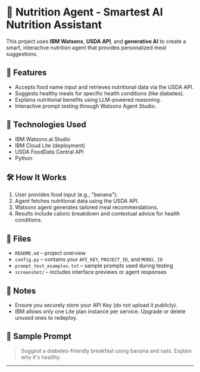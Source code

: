 # 🧠 Nutrition Agent - Smartest AI Nutrition Assistant

This project uses **IBM Watsonx**, **USDA API**, and **generative AI** to create a smart, interactive nutrition agent that provides personalized meal suggestions.

## 🚀 Features
- Accepts food name input and retrieves nutritional data via the USDA API.
- Suggests healthy meals for specific health conditions (like diabetes).
- Explains nutritional benefits using LLM-powered reasoning.
- Interactive prompt testing through Watsonx Agent Studio.

## 🔧 Technologies Used
- IBM Watsonx.ai Studio
- IBM Cloud Lite (deployment)
- USDA FoodData Central API
- Python

## 🛠 How It Works
1. User provides food input (e.g., "banana").
2. Agent fetches nutritional data using the USDA API.
3. Watsonx agent generates tailored meal recommendations.
4. Results include caloric breakdown and contextual advice for health conditions.

## 📁 Files
- `README.md` – project overview
- `config.py` – contains your `API_KEY`, `PROJECT_ID`, and `MODEL_ID`
- `prompt_test_examples.txt` – sample prompts used during testing
- `screenshot/` – includes interface previews or agent responses

## 🔐 Notes
- Ensure you securely store your API Key (do not upload it publicly).
- IBM allows only one Lite plan instance per service. Upgrade or delete unused ones to redeploy.

## 📸 Sample Prompt
> Suggest a diabetes-friendly breakfast using banana and oats. Explain why it's healthy.

---

